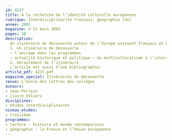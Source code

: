 ```yaml
---
id: 4237
title: À la recherche de l’identité culturelle européenne 
rubrique: Interdisciplinarité français, géographie [3e]
annee: 2001
magazine: n°11 mars 2002
pages: 28
description: 
  Un itinéraire de découverte autour de l’Europe unissant français et histoire-géographie
  1. Un itinéraire de découverte
  – l’ancrage dans les programmes
  – actualité historique et politique – du multiculturalisme à l’interculturalité
  2. Déroulement de l’itinéraire
  L’article est suivi d’une bibliographie.
article_pdf: 4237.pdf
magazine_special: Itinéraires de découverte
revue: L’école des lettres des collèges
auteurs:
- Jean Perlein
- Claire Féliers
disciplines:
- études interdisciplinaires
niveau_etudes:
- troisième
programmes:
- lecture - histoire et monde contemporains
- géographie - la France et l’Union européenne
---
```

